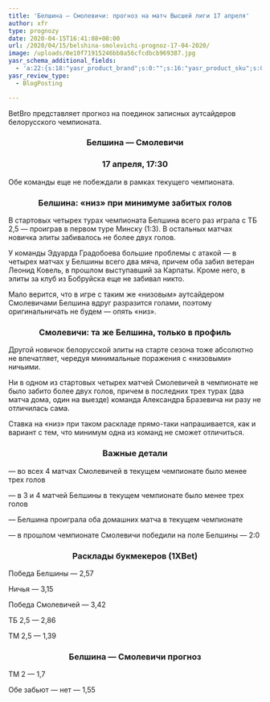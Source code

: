 ```yaml
---
title: 'Белшина — Смолевичи: прогноз на матч Высшей лиги 17 апреля'
author: xfr
type: prognozy
date: 2020-04-15T16:41:08+00:00
url: /2020/04/15/belshina-smolevichi-prognoz-17-04-2020/
image: /uploads/0e10f71915246bb8a56cfcdbcb969387.jpg
yasr_schema_additional_fields:
  - 'a:22:{s:18:"yasr_product_brand";s:0:"";s:16:"yasr_product_sku";s:0:"";s:37:"yasr_product_global_identifier_select";s:5:"gtin8";s:36:"yasr_product_global_identifier_value";s:0:"";s:18:"yasr_product_price";s:0:"";s:27:"yasr_product_price_currency";s:0:"";s:30:"yasr_product_price_valid_until";s:0:"";s:31:"yasr_product_price_availability";s:12:"Discontinued";s:22:"yasr_product_price_url";s:0:"";s:26:"yasr_localbusiness_address";s:0:"";s:29:"yasr_localbusiness_pricerange";s:0:"";s:28:"yasr_localbusiness_telephone";s:0:"";s:20:"yasr_recipe_cooktime";s:0:"";s:23:"yasr_recipe_description";s:0:"";s:20:"yasr_recipe_keywords";s:0:"";s:21:"yasr_recipe_nutrition";s:0:"";s:20:"yasr_recipe_preptime";s:0:"";s:26:"yasr_recipe_recipecategory";s:0:"";s:25:"yasr_recipe_recipecuisine";s:0:"";s:28:"yasr_recipe_recipeingredient";s:0:"";s:30:"yasr_recipe_recipeinstructions";s:0:"";s:17:"yasr_recipe_video";s:0:"";}'
yasr_review_type:
  - BlogPosting

---
```

BetBro представляет прогноз на поединок записных аутсайдеров белорусского чемпионата.

<h3 style="text-align: center">
  Белшина &#8212; Смолевичи
</h3>

<h3 style="text-align: center">
  17 апреля, 17:30
</h3>

Обе команды еще не побеждали в рамках текущего чемпионата.

<h3 style="text-align: center">
  <strong>Белшина: «низ» при минимуме забитых голов</strong>
</h3>

В стартовых четырех турах чемпионата Белшина всего раз играла с ТБ 2,5 &#8212; проиграв в первом туре Минску (1:3). В остальных матчах новичка элиты забивалось не более двух голов.

У команды Эдуарда Градобоева большие проблемы с атакой &#8212; в четырех матчах у Белшины всего два мяча, причем оба забил ветеран Леонид Ковель, в прошлом выступавший за Карпаты. Кроме него, в элиты за клуб из Бобруйска еще не забивал никто.

Мало верится, что в игре с таким же «низовым» аутсайдером Смолевичами Белшина вдруг разразится голами, поэтому оригинальничать не будем &#8212; опять «низ».

<h3 style="text-align: center">
  <strong>Смолевичи: та же Белшина, только в профиль</strong>
</h3>

Другой новичок белорусской элиты на старте сезона тоже абсолютно не впечатляет, чередуя минимальные поражения с «низовыми» ничьими.

Ни в одном из стартовых четырех матчей Смолевичей в чемпионате не было забито более двух голов, причем в последних трех турах (два матча дома, один на выезде) команда Александра Бразевича ни разу не отличилась сама.

Ставка на «низ» при таком раскладе прямо-таки напрашивается, как и вариант с тем, что минимум одна из команд не сможет отличиться.

<h3 style="text-align: center">
  <strong>Важные детали</strong>
</h3>

&#8212; во всех 4 матчах Смолевичей в текущем чемпионате было менее трех голов

&#8212; в 3 и 4 матчей Белшины в текущем чемпионате было менее трех голов

&#8212; Белшина проиграла оба домашних матча в текущем чемпионате

&#8212; в прошлом чемпионате Смолевичи победили на поле Белшины &#8212; 2:0

<h3 style="text-align: center">
  <strong>Расклады букмекеров (1XBet)</strong>
</h3>

Победа Белшины &#8212; 2,57

Ничья &#8212; 3,15

Победа Смолевичей &#8212; 3,42

ТБ 2,5 &#8212; 2,86

ТМ 2,5 &#8212; 1,39

<h3 style="text-align: center">
  <strong>Белшина &#8212; Смолевичи прогноз</strong>
</h3>

ТМ 2 &#8212; 1,7

Обе забьют &#8212; нет &#8212; 1,55